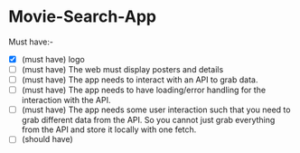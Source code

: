 # Movie-Search-App
Must have:-
- [x] (must have) logo
- [ ] (must have) The web must display posters and details 
- [ ] (must have) The app needs to interact with an API to grab data.
- [ ] (must have) The app needs to have loading/error handling for the interaction with the API.
- [ ] (must have) The app needs some user interaction such that you need to grab different data from the API. So you cannot just grab everything from the API and store it locally with one fetch.
- [ ] (should have) 